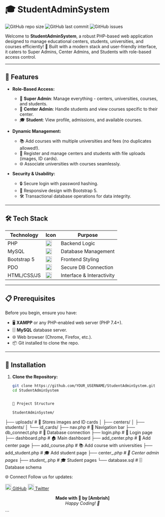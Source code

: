 # 🎓 StudentAdminSystem

![GitHub repo size](https://img.shields.io/github/repo-size/ambristech/StudentAdminSystem?style=for-the-badge)
![GitHub last commit](https://img.shields.io/github/last-commit/ambristech/StudentAdminSystem?style=for-the-badge)
![GitHub issues](https://img.shields.io/github/issues/ambristech/StudentAdminSystem?style=for-the-badge)

Welcome to **StudentAdminSystem**, a robust PHP-based web application designed to manage educational centers, students, universities, and courses efficiently! 🚀 Built with a modern stack and user-friendly interface, it caters to Super Admins, Center Admins, and Students with role-based access control.

---

## 🌟 Features

- **Role-Based Access:**
  - 👑 **Super Admin**: Manage everything - centers, universities, courses, and students.
  - 🏢 **Center Admin**: Handle students and view courses specific to their center.
  - 🎓 **Student**: View profile, admissions, and available courses.

- **Dynamic Management:**
  - 📚 Add courses with multiple universities and fees (no duplicates allowed!).
  - 🏫 Register and manage centers and students with file uploads (images, ID cards).
  - 🌐 Associate universities with courses seamlessly.

- **Security & Usability:**
  - 🔒 Secure login with password hashing.
  - 📱 Responsive design with Bootstrap 5.
  - 🛠️ Transactional database operations for data integrity.

---

## 🛠️ Tech Stack

| Technology       | Icon                                      | Purpose                  |
|------------------|-------------------------------------------|--------------------------|
| PHP              | <img src="https://img.icons8.com/color/48/000000/php.png" width="20"/> | Backend Logic            |
| MySQL            | <img src="https://img.icons8.com/color/48/000000/mysql.png" width="20"/> | Database Management      |
| Bootstrap 5      | <img src="https://img.icons8.com/color/48/000000/bootstrap.png" width="20"/> | Frontend Styling         |
| PDO              | <img src="https://img.icons8.com/ios-filled/50/000000/database.png" width="20"/> | Secure DB Connection     |
| HTML/CSS/JS      | <img src="https://img.icons8.com/color/48/000000/html-5.png" width="20"/> | Interface & Interactivity |

---

## 📋 Prerequisites

Before you begin, ensure you have:

- 🖥️ **XAMPP** or any PHP-enabled web server (PHP 7.4+).
- 🗄️ **MySQL** database server.
- 🌐 Web browser (Chrome, Firefox, etc.).
- 📦 Git installed to clone the repo.

---

## 🚀 Installation

1. **Clone the Repository:**
   ```bash
   git clone https://github.com/YOUR_USERNAME/StudentAdminSystem.git
   cd StudentAdminSystem


   📂 Project Structure

   StudentAdminSystem/
├── uploads/              # 📸 Stores images and ID cards
│   ├── centers/
│   ├── students/
│   └── id_cards/
├── nav.php               # 🧭 Navigation bar
├── db_connect.php        # 🔗 Database connection
├── login.php             # 🔐 Login page
├── dashboard.php         # 🏠 Main dashboard
├── add_center.php        # 🏢 Add center page
├── add_course.php        # 📚 Add course with universities
├── add_student.php       # 🎓 Add student page
├── center_*.php          # 🏫 Center admin pages
├── student_*.php         # 🎓 Student pages
└── database.sql          # 🗄️ Database schema

🌐 Connect
Follow us for updates:

<a href="https://github.com/ambristech"><img src="https://img.icons8.com/ios-filled/50/ffffff/github.png" width="20"/> GitHub</a>
<a href="https://twitter.com/YOUR_TWITTER"><img src="https://img.icons8.com/ios-filled/50/ffffff/twitter.png" width="20"/> Twitter</a>
<p align="center"> <strong>Made with 💙 by [Ambrish]</strong><br> <em>Happy Coding! 🚀</em> </p> ```
